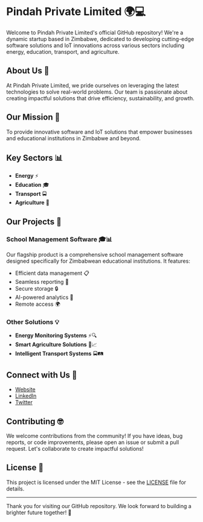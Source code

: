 # Pindah Private Limited 🌍💻

Welcome to Pindah Private Limited's official GitHub repository! We're a dynamic startup based in Zimbabwe, dedicated to developing cutting-edge software solutions and IoT innovations across various sectors including energy, education, transport, and agriculture.

## About Us 🏢

At Pindah Private Limited, we pride ourselves on leveraging the latest technologies to solve real-world problems. Our team is passionate about creating impactful solutions that drive efficiency, sustainability, and growth.

## Our Mission 🚀

To provide innovative software and IoT solutions that empower businesses and educational institutions in Zimbabwe and beyond.

## Key Sectors 📊

- **Energy** ⚡
- **Education** 🎓
- **Transport** 🚍
- **Agriculture** 🌾

## Our Projects 📂

### School Management Software 🎓📊

Our flagship product is a comprehensive school management software designed specifically for Zimbabwean educational institutions. It features:

- Efficient data management 📋
- Seamless reporting 📑
- Secure storage 🔒
- AI-powered analytics 🤖
- Remote access 🌍

### Other Solutions 💡

- **Energy Monitoring Systems** ⚡🔍
- **Smart Agriculture Solutions** 🌾📈
- **Intelligent Transport Systems** 🚍🛤️

## Connect with Us 🤝

- [Website](https://www.pindah.org)
- [LinkedIn](https://www.linkedin.com/company/pindah)
- [Twitter](https://twitter.com/pindah)

## Contributing 🤓

We welcome contributions from the community! If you have ideas, bug reports, or code improvements, please open an issue or submit a pull request. Let's collaborate to create impactful solutions!

## License 📜

This project is licensed under the MIT License - see the [LICENSE](LICENSE) file for details.

---

Thank you for visiting our GitHub repository. We look forward to building a brighter future together! 🌟

